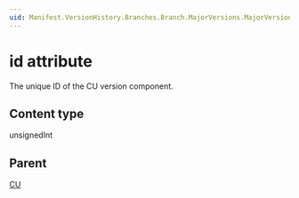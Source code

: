 ```yaml
---
uid: Manifest.VersionHistory.Branches.Branch.MajorVersions.MajorVersion.MinorVersions.MinorVersion.CUVersions.CU-id
---
```


# id attribute

The unique ID of the CU version component.

## Content type

unsignedInt

## Parent

[CU](xref:Manifest.VersionHistory.Branches.Branch.MajorVersions.MajorVersion.MinorVersions.MinorVersion.CUVersions.CU)
